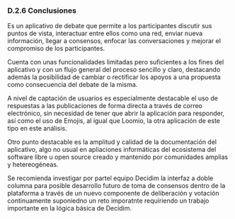 ### D.2.6 Conclusiones

Es un aplicativo de debate que permite a los participantes discutir sus puntos de vista, interactuar entre ellos como una red, enviar nueva información, llegar a consensos, enfocar las conversaciones y mejorar el compromiso de los participantes.

Cuenta con unas funcionalidades limitadas pero suficientes a los fines del aplicativo y con un flujo general del proceso sencillo y claro, destacando además la posibilidad de cambiar o rectificar los apoyos a una propuesta como consecuencia del debate de la misma.

A nivel de captación de usuarios es especialmente destacable el uso de respuestas a las publicaciones de forma directa a través de correo electrónico, sin necesidad de tener que abrir la aplicación para responder, así como el uso de Emojis, al igual que Loomio, la otra aplicación de este tipo en este análisis. 

Otro punto destacable es la amplitud y calidad de la documentación del aplicativo, algo no usual en apliaciones informáticas del ecosistema del software libre u open source creado y mantenido por comunidades amplias y hetereogéneas.

Se recomienda investigar por partel equipo Decidim la interfaz a doble columna para posible desarrollo futuro de toma de consensos dentro de la plataforma a través de un nuevo componente de deliberación y votación continuamente suponiedno un reto imporatnte requiriendo un trabajo importante en la lógica básica de Decidim.
